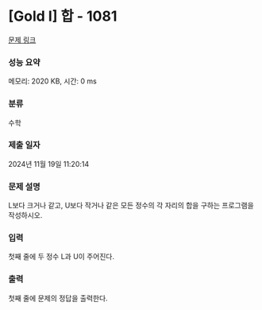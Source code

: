 # [Gold I] 합 - 1081 

[문제 링크](https://www.acmicpc.net/problem/1081) 

### 성능 요약

메모리: 2020 KB, 시간: 0 ms

### 분류

수학

### 제출 일자

2024년 11월 19일 11:20:14

### 문제 설명

<p>L보다 크거나 같고, U보다 작거나 같은 모든 정수의 각 자리의 합을 구하는 프로그램을 작성하시오.</p>

### 입력 

 <p>첫째 줄에 두 정수 L과 U이 주어진다.</p>

### 출력 

 <p>첫째 줄에 문제의 정답을 출력한다.</p>

